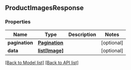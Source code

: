 ## ProductImagesResponse

### Properties
Name | Type | Description | Notes
------------ | ------------- | ------------- | -------------
**pagination** | [**Pagination**](#Pagination) |  | [optional] 
**data** | [**list[Image]**](#Image) |  | [optional] 

[[Back to Model list]](#documentation-for-models) [[Back to API list]](#documentation-for-api-endpoints)


